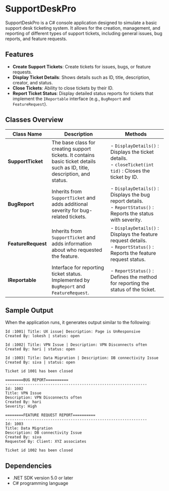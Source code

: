 
# SupportDeskPro

SupportDeskPro is a C# console application designed to simulate a basic support desk ticketing system. It allows for the creation, management, and reporting of different types of support tickets, including general issues, bug reports, and feature requests.

## Features

- **Create Support Tickets**: Create tickets for issues, bugs, or feature requests.
- **Display Ticket Details**: Shows details such as ID, title, description, creator, and status.
- **Close Tickets**: Ability to close tickets by their ID.
- **Report Ticket Status**: Display detailed status reports for tickets that implement the `IReportable` interface (e.g., `BugReport` and `FeatureRequest`).



## Classes Overview

| **Class Name**     | **Description**                                                                                                           | **Methods**                                                                                                                |
| ------------------ | ------------------------------------------------------------------------------------------------------------------------- | -------------------------------------------------------------------------------------------------------------------------- |
| **SupportTicket**  | The base class for creating support tickets. It contains basic ticket details such as ID, title, description, and status. | - `DisplayDetails()` : Displays the ticket details. <br> - `closeTicket(int tid)` : Closes the ticket by ID.               |
| **BugReport**      | Inherits from `SupportTicket` and adds additional severity for bug-related tickets.                                       | - `DisplayDetails()` : Displays the bug report details. <br> - `ReportStatus()` : Reports the status with severity.        |
| **FeatureRequest** | Inherits from `SupportTicket` and adds information about who requested the feature.                                       | - `DisplayDetails()` : Displays the feature request details. <br> - `ReportStatus()` : Reports the feature request status. |
| **IReportable**    | Interface for reporting ticket status. Implemented by `BugReport` and `FeatureRequest`.                                   | - `ReportStatus()` : Defines the method for reporting the status of the ticket.                                            |

## Sample Output

When the application runs, it generates output similar to the following:

```
Id :1001| Title: UX issue| Description: Page is UnResponsive
Created By: lokesh | status: open

Id :1002| Title: VPN Issue | Description: VPN Disconnects often
Created By: hari | status: open

Id :1003| Title: Data Migration | Description: DB connectivity Issue
Created By: siva | status: open

Ticket id 1001 has been closed

========BUG REPORT==========
---------------------------------------------------------------
Id: 1002
Title: VPN Issue
Description: VPN Disconnects often
Created By: hari
Severity: High

========FEATURE REQUEST REPORT==========
---------------------------------------------------------------
Id: 1003
Title: Data Migration
Description: DB connectivity Issue
Created By: siva
Requested By: Client: XYZ associates

Ticket id 1002 has been closed
```

## Dependencies

* .NET SDK version 5.0 or later
* C# programming language



```
